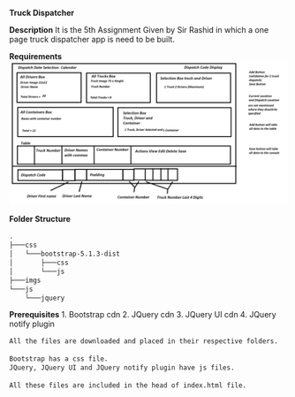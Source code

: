**Truck Dispatcher** 

**Description** 
It is the 5th Assignment Given by Sir Rashid in which a one page truck dispatcher app is need to be built. 
    

**Requirements**
![this is an image](Assignment5requirement/requirement.png)

**Folder Structure**
```
.
├───css
│   └───bootstrap-5.1.3-dist
│       ├───css
│       └───js
├───imgs
└───js
    └───jquery
```

**Prerequisites**
    1. Bootstrap cdn 
    2. JQuery cdn 
    3. JQuery UI cdn 
    4. JQuery notify plugin

    All the files are downloaded and placed in their respective folders. 

    Bootstrap has a css file.
    JQuery, JQuery UI and JQuery notify plugin have js files.

    All these files are included in the head of index.html file.



    

